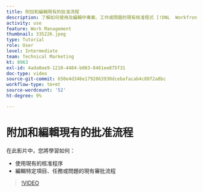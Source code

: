 ```yaml
---
title: 附加和編輯現有的批准流程
description: 了解如何使用及編輯中專案、工作或問題的現有核准程式 [!DNL  Workfront].
activity: use
feature: Work Management
thumbnail: 335226.jpeg
type: Tutorial
role: User
level: Intermediate
team: Technical Marketing
kt: 8963
exl-id: 4ada0ae9-1210-4484-b083-8461ee875f31
doc-type: video
source-git-commit: 650e4d346e1792863930dcebafacab4c88f2a8bc
workflow-type: tm+mt
source-wordcount: '52'
ht-degree: 9%

---
```


# 附加和編輯現有的批准流程

在此影片中，您將學習如何：

* 使用現有的核准程序
* 編輯特定項目、任務或問題的現有審批流程

>[!VIDEO](https://video.tv.adobe.com/v/335226/?quality=12&learn=on)

<!---
learn more URLS
--->
